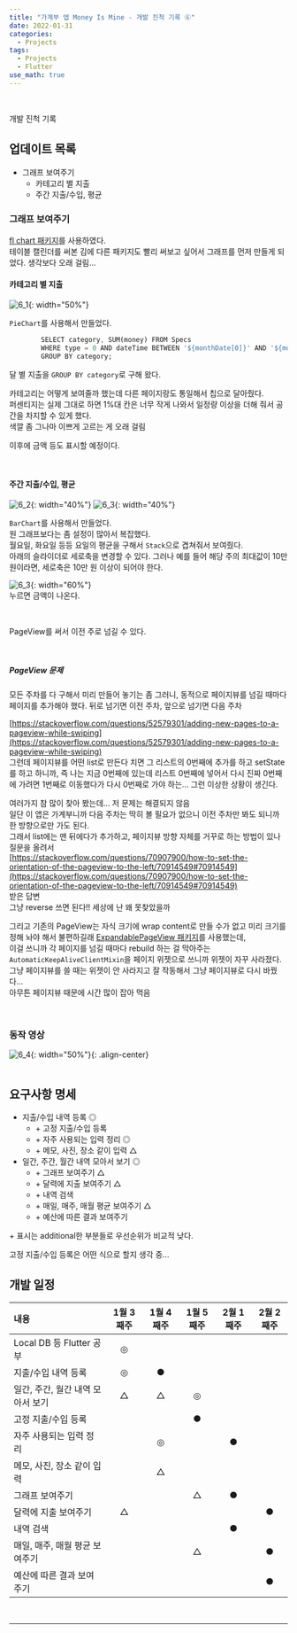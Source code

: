 ```yaml
---
title: "가계부 앱 Money Is Mine - 개발 진척 기록 ⑥"
date: 2022-01-31
categories:
  - Projects
tags:
  - Projects
  - Flutter
use_math: true
---
```

<br>

개발 진척 기록
<br>

## 업데이트 목록

- 그래프 보여주기
  - 카테고리 별 지출
  - 주간 지출/수입, 평균

### 그래프 보여주기

[fl chart 패키지](https://pub.dev/packages/fl_chart)를 사용하였다.  
테이블 캘린더를 써본 김에 다른 패키지도 빨리 써보고 싶어서 그래프를 먼저 만들게 되었다. 생각보다 오래 걸림...  

#### 카테고리 별 지출
![6_1](/img/Projects/1/6_1.PNG){: width="50%"}  

`PieChart`를 사용해서 만들었다.

```dart
        SELECT category, SUM(money) FROM Specs
        WHERE type = 0 AND dateTime BETWEEN '${monthDate[0]}' AND '${monthDate[1]}'
        GROUP BY category;
```
달 별 지출을 `GROUP BY category`로 구해 왔다.  

카테고리는 어떻게 보여줄까 했는데 다른 페이지랑도 통일해서 칩으로 달아줬다.  
퍼센티지는 실제 그대로 하면 1%대 칸은 너무 작게 나와서 일정량 이상을 더해 줘서 공간을 차지할 수 있게 했다.  
색깔 좀 그나마 이쁘게 고르는 게 오래 걸림  

이후에 금액 등도 표시할 예정이다.

<br>

#### 주간 지출/수입, 평균
![6_2](/img/Projects/1/6_2.PNG){: width="40%"} ![6_3](/img/Projects/1/6_3.PNG){: width="40%"}  

`BarChart`를 사용해서 만들었다.  
원 그래프보다는 좀 설정이 많아서 복잡했다.  
월요일, 화요일 등등 요일의 평균을 구해서 `Stack`으로 겹쳐줘서 보여줬다.  
아래의 슬라이더로 세로축을 변경할 수 있다. 그러나 예를 들어 해당 주의 최대값이 10만 원이라면, 세로축은 10만 원 이상이 되어야 한다.  

![6_3](/img/Projects/1/6_3_2.gif){: width="60%"}  
누르면 금액이 나온다.

<br>

PageView를 써서 이전 주로 넘길 수 있다.  

<br>

##### PageView 문제

모든 주차를 다 구해서 미리 만들어 놓기는 좀 그러니, 동적으로 페이지뷰를 넘길 때마다 페이지를 추가해야 했다. 뒤로 넘기면 이전 주차, 앞으로 넘기면 다음 주차  

[https://stackoverflow.com/questions/52579301/adding-new-pages-to-a-pageview-while-swiping](https://stackoverflow.com/questions/52579301/adding-new-pages-to-a-pageview-while-swiping)  
그런데 페이지뷰를 어떤 list로 만든다 치면 그 리스트의 0번째에 추가를 하고 setState를 하고 하니까, 즉 나는 지금 0번째에 있는데 리스트 0번째에 넣어서 다시 진짜 0번째에 가려면 1번째로 이동했다가 다시 0번째로 가야 하는... 그런 이상한 상황이 생긴다.  

여러가지 참 많이 찾아 봤는데... 저 문제는 해결되지 않음  
일단 이 앱은 가계부니까 다음 주차는 딱히 볼 필요가 없으니 이전 주차만 봐도 되니까 한 방향으로만 가도 된다.  
그래서 list에는 맨 뒤에다가 추가하고, 페이지뷰 방향 자체를 거꾸로 하는 방법이 있나 질문을 올려서  
[https://stackoverflow.com/questions/70907900/how-to-set-the-orientation-of-the-pageview-to-the-left/70914549#70914549](https://stackoverflow.com/questions/70907900/how-to-set-the-orientation-of-the-pageview-to-the-left/70914549#70914549)  
받은 답변  
그냥 reverse 쓰면 된다!! 세상에 난 왜 못찾았을까  

그리고 기존의 PageView는 자식 크기에 wrap content로 만들 수가 없고 미리 크기를 정해 놔야 해서 불편하길래 [ExpandablePageView 패키지](https://pub.dev/packages/expandable_page_view)를 사용했는데,  
이걸 쓰니까 각 페이지를 넘길 때마다 rebuild 하는 걸 막아주는 `AutomaticKeepAliveClientMixin`을 페이지 위젯으로 쓰니까 위젯이 자꾸 사라졌다.  
그냥 페이지뷰를 쓸 때는 위젯이 안 사라지고 잘 작동해서 그냥 페이지뷰로 다시 바꿨다...  
아무튼 페이지뷰 때문에 시간 많이 잡아 먹음  

<br>

### 동작 영상

![6_4](/img/Projects/1/6_4.gif){: width="50%"}{: .align-center}  
<br>

## 요구사항 명세

- 지출/수입 내역 등록 ◎
  - \+ 고정 지출/수입 등록
  - \+ 자주 사용되는 입력 정리 ◎
  - \+ 메모, 사진, 장소 같이 입력 △
- 일간, 주간, 월간 내역 모아서 보기 ◎
  - \+ 그래프 보여주기 △
  - \+ 달력에 지출 보여주기 △
  - \+ 내역 검색
  - \+ 매일, 매주, 매월 평균 보여주기 △
  - \+ 예산에 따른 결과 보여주기

\+ 표시는 additional한 부분들로 우선순위가 비교적 낮다.

고정 지출/수입 등록은 어떤 식으로 할지 생각 중...
<br>

## 개발 일정

| 내용                            | 1월 3째주 | 1월 4째주 | 1월 5째주 | 2월 1째주 | 2월 2째주 |
| :--                             | :--:     | :--:      | :--:     | :--:      | :--:     |
| Local DB 등 Flutter 공부         | ◎       |           |          |           |          |
| 지출/수입 내역 등록               | ◎       | ●         |          |           |          |
| 일간, 주간, 월간 내역 모아서 보기  | △       | △        | ◎       |           |          |
| 고정 지출/수입 등록               |          |           | ●        |           |          |
| 자주 사용되는 입력 정리           |          | ◎        |          | ●         |          |
| 메모, 사진, 장소 같이 입력        |          | △        |          |           |           |
| 그래프 보여주기                   |          |           | △       | ●         |          |
| 달력에 지출 보여주기              | △       |           |          |           | ●        |
| 내역 검색                        |          |           |          | ●         |          |
| 매일, 매주, 매월 평균 보여주기    |          |           | △       |           | ●         |
| 예산에 따른 결과 보여주기         |          |           |          |           | ●         |

<br>

---

<br>
